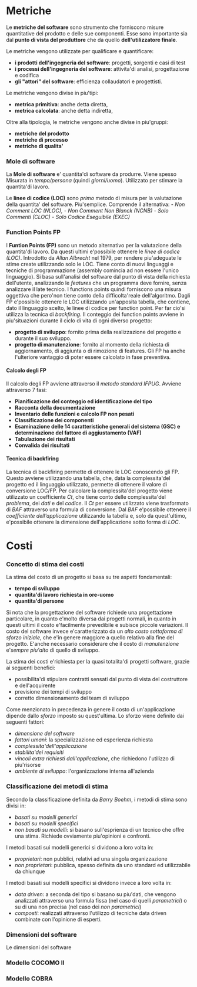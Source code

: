 # Metriche
Le **metriche del software** sono strumento che forniscono misure quantitative del prodotto e delle sue componenti. Esse sono importante sia dal **punto di vista del produttore** che da quello **dell'utilizzatore finale**.

Le metriche vengono utilizzate per qualificare e quantificare:
- **i prodotti dell'ingegneria del software**: progetti, sorgenti e casi di test
- **i processi dell'ingegneria del software**: attivita'di analisi, progettazione e codifica
- **gli "attori" del software**: efficienza collaudatori e progettisti.

Le metriche vengono divise in piu'tipi:
- **metrica primitiva**: anche detta diretta,
- **metrica calcolata**: anche detta indiretta,

Oltre alla tipologia, le metriche vengono anche divise in piu'gruppi:
- **metriche del prodotto**
- **metriche di processo**
- **metriche di qualita'**

### Mole di software
La **Mole di software** e' quantita'di software da produrre. Viene spesso Misurata in *tempo/persona* (quindi *giorni/uomo*). Utilizzato per stimare la quantita'di lavoro.

Le **linee di codice (LOC)** sono *primo* metodo di misura per la valutazione della quantita' del software. Piu'semplice. Comprende il alternativa:
	- *Non Comment LOC (NLOC),*
	- *Non Comment Non Blanck (NCNB)*
	- *Solo Commenti (CLOC)*
	- *Solo Codice Eseguibile (EXEC)*

### Function Points FP
I **Funtion Points (FP)** sono un metodo alternativo per la valutazione della quantita'di lavoro. Da questi ultimi e'possibile ottenere le *linee di codice (LOC)*. Introdotto da *Allan Albrecht* nel 1979, per rendere piu'adeguate le stime create utilizzando solo le LOC. Tiene conto di nuovi linguaggi e tecniche di programmazione (assembly comincia ad non essere l'unico linguaggio). 
Si basa sull'analisi del software dal punto di vista della richiesta dell'utente, analizzando le *features* che un programma deve fornire, senza analizzare il late tecnico.
I functions points quindi forniscono una misura oggettiva che pero'non tiene conto della difficolta'reale dell'algoritmo.
Dagli FP e'possibile ottenere le LOC utilizzando un'apposita tabella, che contiene, dato il linguaggio scelto, le linee di codice per function point. Per far cio'si utilizza la tecnica di *backfiring*.
Il conteggio dei function points avviene in piu'situazioni durante il ciclo di vita di ogni diverso progetto:
- **progetto di sviluppo**: fornito prima della realizzazione del progetto e durante il suo sviluppo.
- **progetto di manutenzione**: fornito al momento della richiesta di aggiornamento, di aggiunta o di rimozione di features.
Gli FP ha anche l'ulteriore vantaggio di poter essere calcolato in fase preventiva.

#### Calcolo degli FP
Il calcolo degli FP avviene attraverso il *metodo standard IFPUG*. Avviene attraverso 7 fasi:
- **Pianificazione del conteggio ed identificazione del tipo**
- **Racconta della documentazione**
- **Inventario delle funzioni e calcolo FP non pesati**
- **Classificazione dei componenti**
- **Esaminazione delle 14 caratteristiche generali del sistema (GSC) e determinazione del fattore di aggiustamento (VAF)**
- **Tabulazione dei risultati**
- **Convalida dei risultati**

#### Tecnica di backfiring
La tecnica di backfiring permette di ottenere le LOC conoscendo gli FP. Questo avviene utilizzando una tabella, che, data la complessita'del progetto ed il linguaggio utilizzato, permette di ottenere il valore di conversione LOC/FP.
Per calcolare la complessita'del progetto viene utilizzato un coefficiente *Ct*, che tiene conto delle complessita'del *problema*, dei *dati* e del *codice*. Il *Ct* per essere utilizzato viene trasformato di *BAF* attraverso una formula di conversione. Dal *BAF* e'possibile ottenere il *coefficiente dell'applicazione* utilizzando la tabella e, solo da quest'ultimo, e'possibile ottenere la dimensione dell'applicazione sotto forma di *LOC*.

# Costi
### Concetto di stima dei costi
La stima del costo di un progetto si basa su tre aspetti fondamentali:
- **tempo di sviluppo**
- **quantita'di lavoro richiesta in ore-uomo**
- **quantita'di persone**

Si nota che la progettazione del software richiede una progettazione particolare, in quanto e'molto diversa dai progetti normali, in quanto in questi ultimi il costo e'facilmente prevedibile e subisce piccole variazioni. Il costo del software invece e'caratterizzato da un *alto costo sottoforma di sforzo iniziale*, che e'in genere maggiore a quello relativo alla fine del progetto.
E'anche necessario considerare che il costo di *manutenzione* e'*sempre piu'alto* di quello di sviluppo.

La stima dei costi e'richiesta per la quasi totalita'di progetti software, grazie ai seguenti benefici:
- possibilita'di stipulare contratti sensati dal punto di vista del costruttore e dell'acquirente
- previsione dei tempi di sviluppo
- corretto dimensionamento del team di sviluppo

Come menzionato in precedenza in genere il costo di un'applicazione dipende dallo *sforzo* imposto su quest'ultima. Lo sforzo viene definito dai seguenti fattori:
- *dimensione del software*
- *fattori umani*: la specializzazione ed esperienza richiesta
- *complessita'dell'applicazione*
- *stabilita'dei requisiti*
- *vincoli extra richiesti dall'applicazione*, che richiedono l'utilizzo di piu'risorse
- *ambiente di sviluppo*: l'organizzazione interna all'azienda

### Classificazione dei metodi di stima
Secondo la classificazione definita da *Barry Boehm*, i metodi di stima sono divisi in:
- *basati su modelli generici*
- *basati su modelli specifici*
- *non basati su modelli*: si basano sull'esprienza di un tecnico che offre una stima. Richiede ovviamente piu'opinioni e confronti.

I metodi basati sui modelli generici si dividono a loro volta in:
- *proprietari*: non pubblici, relativi ad una singola organizzazione
- *non proprietari*: pubblica, spesso definita da uno standard ed utilizzabile da chiunque

I metodi basati sui modelli specifici si dividono invece a loro volta in:
- *data driven*: a seconda del tipo si basano su piu'dati, che vengono analizzati attraverso una formula fissa (nel caso di quelli *parametrici*) o su di una non precisa (nel caso dei *non parametrici*)
- *composti*: realizzati attraverso l'utilizzo di tecniche data driven combinate con l'opinione di esperti.

### Dimensioni del software
Le dimensioni del software 

### Modello COCOMO II

### Modello COBRA